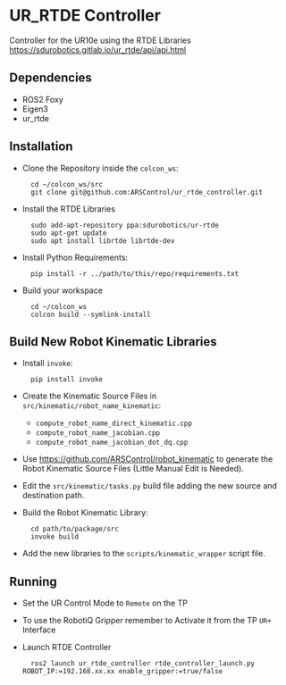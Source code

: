 # UR_RTDE Controller

Controller for the UR10e using the RTDE Libraries
https://sdurobotics.gitlab.io/ur_rtde/api/api.html

## Dependencies

- ROS2 Foxy
- Eigen3
- ur_rtde

## Installation

- Clone the Repository inside the `colcon_ws`:

        cd ~/colcon_ws/src
        git clone git@github.com:ARSControl/ur_rtde_controller.git

- Install the RTDE Libraries

        sudo add-apt-repository ppa:sdurobotics/ur-rtde
        sudo apt-get update
        sudo apt install librtde librtde-dev

- Install Python Requirements:

        pip install -r ../path/to/this/repo/requirements.txt

- Build your workspace

        cd ~/colcon_ws
        colcon build --symlink-install

## Build New Robot Kinematic Libraries

- Install `invoke`:

        pip install invoke

- Create the Kinematic Source Files in `src/kinematic/robot_name_kinematic`:

  - `compute_robot_name_direct_kinematic.cpp`
  - `compute_robot_name_jacobian.cpp`
  - `compute_robot_name_jacobian_dot_dq.cpp`

- Use <https://github.com/ARSControl/robot_kinematic> to generate the Robot Kinematic Source Files (Little Manual Edit is Needed).

- Edit the `src/kinematic/tasks.py` build file adding the new source and destination path.

- Build the Robot Kinematic Library:

        cd path/to/package/src
        invoke build

- Add the new libraries to the `scripts/kinematic_wrapper` script file.

## Running

- Set the UR Control Mode to `Remote` on the TP

- To use the RobotiQ Gripper remember to Activate it from the TP `UR+` Interface

- Launch RTDE Controller
  
        ros2 launch ur_rtde_controller rtde_controller_launch.py ROBOT_IP:=192.168.xx.xx enable_gripper:=true/false
